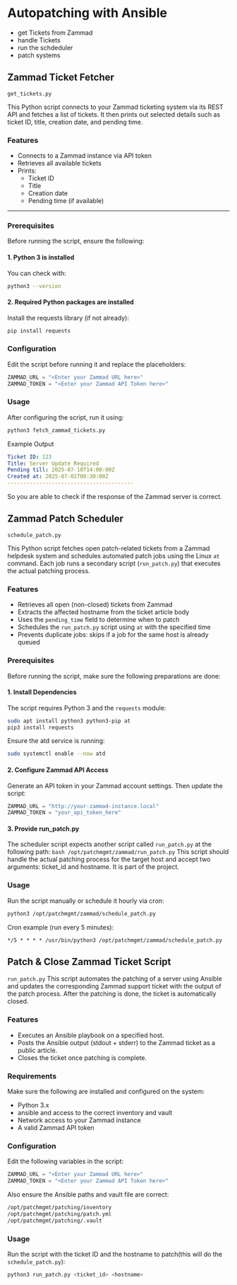# Autopatching with Ansible

- get Tickets from Zammad
- handle Tickets
- run the schdeduler
- patch systems

## Zammad Ticket Fetcher

`get_tickets.py`

This Python script connects to your Zammad ticketing system via its REST API and fetches a list of tickets. It then prints out selected details such as ticket ID, title, creation date, and pending time.

### Features

- Connects to a Zammad instance via API token
- Retrieves all available tickets
- Prints:
  - Ticket ID
  - Title
  - Creation date
  - Pending time (if available)

---

### Prerequisites

Before running the script, ensure the following:

#### 1. Python 3 is installed

You can check with:

```bash
python3 --version
```

#### 2. Required Python packages are installed

Install the requests library (if not already):

```bash
pip install requests
```

### Configuration

Edit the script before running it and replace the placeholders:

```python
ZAMMAD_URL = "<Enter your Zammad URL here>"
ZAMMAD_TOKEN = "<Enter your Zammad API Token here>"
```

### Usage

After configuring the script, run it using:

```bash
python3 fetch_zammad_tickets.py
```

Example Output

```yaml
Ticket ID: 123
Title: Server Update Required
Pending till: 2025-07-10T14:00:00Z
Created at: 2025-07-01T08:30:00Z
----------------------------------------
```

So you are able to check if the response of the Zammad server is correct.

## Zammad Patch Scheduler

`schedule_patch.py`

This Python script fetches open patch-related tickets from a Zammad helpdesk system and schedules automated patch jobs using the Linux `at` command. Each job runs a secondary script (`run_patch.py`) that executes the actual patching process.

### Features

- Retrieves all open (non-closed) tickets from Zammad
- Extracts the affected hostname from the ticket article body
- Uses the `pending_time` field to determine when to patch
- Schedules the `run_patch.py` script using `at` with the specified time
- Prevents duplicate jobs: skips if a job for the same host is already queued

### Prerequisites

Before running the script, make sure the following preparations are done:

#### 1. Install Dependencies

The script requires Python 3 and the `requests` module:

```bash
sudo apt install python3 python3-pip at
pip3 install requests
```

Ensure the atd service is running:

```bash
sudo systemctl enable --now atd
```

#### 2. Configure Zammad API Access

Generate an API token in your Zammad account settings. Then update the script:

```python
ZAMMAD_URL = "http://your-zammad-instance.local"
ZAMMAD_TOKEN = "your_api_token_here"
```

#### 3. Provide run_patch.py

The scheduler script expects another script called `run_patch.py` at the following path: `bash /opt/patchmgmt/zammad/run_patch.py`
This script should handle the actual patching process for the target host and accept two arguments: ticket_id and hostname. It is part of the project.

### Usage

Run the script manually or schedule it hourly via cron:

```bash
python3 /opt/patchmgmt/zammad/schedule_patch.py
```

Cron example (run every 5 minutes):

```cron
*/5 * * * * /usr/bin/python3 /opt/patchmgmt/zammad/schedule_patch.py
```

## Patch & Close Zammad Ticket Script

`run_patch.py`
This script automates the patching of a server using Ansible and updates the corresponding Zammad support ticket with the output of the patch process. After the patching is done, the ticket is automatically closed.

### Features

- Executes an Ansible playbook on a specified host.
- Posts the Ansible output (stdout + stderr) to the Zammad ticket as a public article.
- Closes the ticket once patching is complete.

### Requirements

Make sure the following are installed and configured on the system:

- Python 3.x
- ansible and access to the correct inventory and vault
- Network access to your Zammad instance
- A valid Zammad API token

### Configuration

Edit the following variables in the script:

```python
ZAMMAD_URL = "<Enter your Zammad URL here>"
ZAMMAD_TOKEN = "<Enter your Zammad API Token here>"
```

Also ensure the Ansible paths and vault file are correct:

```bash
/opt/patchmgmt/patching/inventory
/opt/patchmgmt/patching/patch.yml
/opt/patchmgmt/patching/.vault
```

### Usage

Run the script with the ticket ID and the hostname to patch(this will do the `schedule_patch.py`):

```bash
python3 run_patch.py <ticket_id> <hostname>
```
